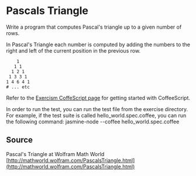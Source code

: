 # Pascals Triangle

Write a program that computes Pascal's triangle up to a given number of rows.

In Pascal's Triangle each number is computed by adding the numbers to
the right and left of the current position in the previous row.

```plain
    1
   1 1
  1 2 1
 1 3 3 1
1 4 6 4 1
# ... etc
```

Refer to the [Exercism CoffeScript page](http://exercism.io/languages/coffeescript) for getting started with CoffeeScript.

In order to run the test, you can run the test file from the exercise directory. For example, if the test suite is called hello_world.spec.coffee, you can run the following command:
    jasmine-node --coffee hello_world.spec.coffee

## Source

Pascal's Triangle at Wolfram Math World [http://mathworld.wolfram.com/PascalsTriangle.html](http://mathworld.wolfram.com/PascalsTriangle.html)
